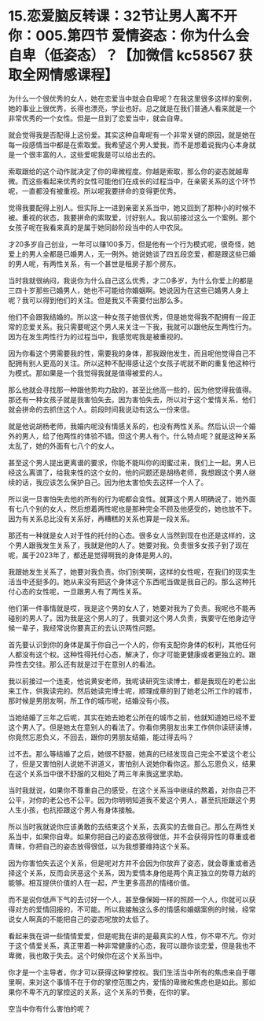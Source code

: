 # 15.恋爱脑反转课：32节让男人离不开你：005.第四节 爱情姿态：你为什么会自卑（低姿态）？【加微信 kc58567 获取全网情感课程】

为什么一个很优秀的女人，她在恋爱当中就会自卑呢？在我这里很多这样的案例，她的事业上很优秀，长得也漂亮，学业也好。总之就是在我们普通人看来就是一个非常优秀的一个女性。但是一旦到了恋爱当中，就会自卑。

就会觉得我是否配得上这份爱。其实这种自卑呢有一个非常关键的原因，就是她在每一段感情当中都是在索取爱。我希望这个男人爱我，而不是想着说我内心本身就是一个很丰富的人，这些爱呢我是可以给出去的。

索取跟给的这个动作就决定了你的卑微程度。你越是索取，那么你的姿态就越卑微。而这些看起来优秀的女性可能他们在成长的过程当中，在亲密关系的这个环节呢，一直都没有被重视。所以呢我要拼命的变得更优秀。

觉得我要配得上别人。但实际上一进到亲密关系当中，她又回到了那种小的时候不被。重视的状态，我要拼命的索取爱，讨好别人。我以前接过这么一个案例。那个女孩子呢在我看来真的是属于她同龄阶段当中的人中农凤。

才20多岁自己创业，一年可以赚100多万，但是他有一个行为模式呢，很奇怪，她爱上的男人全都是已婚男人，无一例外。她说她谈了四五段恋爱，都是跟这些已婚的男人呢，有两性关系，有一个甚世是租房子那个房东。

当时我就很纳闷，我说你为什么自己这么优秀，才二0多岁，为什么你爱上的都是三四十岁那些已婚男人，她也不可能给你婚姻啊。她说因为在这些已婚男人身上呢？我可以得到他们的关注。但是我又不需要付出那么多。

他们不会跟我结婚的。所以这一种女孩子她很优秀，但是她觉得我不配拥有一段正常的恋爱关系。我只需要呢这个男人来关注一下我，我就可以跟他反生两性行为。因为在发生两性行为的过程当中，我感觉呢我是被重视的。

因为你看这个男需要我的性，需要我的身体，那我跟他发生，而且呢他觉得自己不配拥有别人更高的关注。所以这种不配得感让这个女孩子呢就不断的重复他这种行为模式。那如果是一个我觉得我就是值得被爱的人。

那么他就会寻找那一种跟他势均力敌的，甚至比他高一些的，因为他觉得我值得。那还有一种女孩子就是我害怕失去。因为害怕失去，所以对于这个爱情关系，他们就会拼命的去抓住这个人。前段时间我说动有这么一份来信。

就是他说胡杨老师，我婚内呢没有情感关系的，也没有两性关系。然后认识一个婚外的男人，给了他两性的体验不错。但这个男人有个。什么特点呢？就是这种关系太乱了，她的外面有七八个的女人。

甚至这个男人提出更离谱的要求，你能不能叫你的闺蜜过来，我们上一起。男人已经这么离谱了，给我来性的这个女的，他的问题还是胡杨老师，我想跟这个男人继续的话，我应该怎么保护自己。因为他太害怕失去这样一个人了。

所以说一旦害怕失去他的所有的行为呢都会变性。就算这个男人明确说了，她外面有七八个别的女人，然后想着两性呢也是那种完全不顾及他感受的，她也放不下。因为有关系总比没有关系好，再糟糕的关系也算是一段关系。

那还有一种就是女人对于性的托付的心态。很多女人当然到现在也还是这样的，这个男人跟我发生关系了，我就是他的人了。她要对我。负责很多女孩子到了现在呢，属于2023年了，都还是觉得啊我的身体是男人的。

我跟她发生关系了，她要对我负责。你们别笑啊，这样的女性呢，在我们的现实生活当中还挺多的。她从来没有把这个身体这个东西呢当做是我自己的。那么这种托付心态的女性呢，一旦跟男人有了两性关系。

他们第一件事情就是哎，我是这个男的女人了，她要对我为了负责。我呢也不能再碰别的男人了。因为我是这个男人的了，我要对这个男人负责，我要守在他身边守候一辈子，我经常说你要真正的去认识两性问题。

首先要认识到你的身体是属于你自己一个人的，你有支配你身体的权利，其他任何人都没有这个权。这种性得托付心态，解决了，你才可能更健康或者更独立的。跟异性去交往。那么还有就是过于在意别人的看法。

我以前接过一个连麦，他说黄安老师，我呢读研究生读博士，都是我现在的老公出来工作，供我读完的。然后她读完博士呢，顺理成章的到了她老公所工作的城市，那时候是男朋友啊，所工作的城市呢，结婚没有小孩。

当她结婚了三年之后呢，其实在她去她老公所在的城市之前，他就知道她已经不爱这个男人了。但是她太在意别人的看法了。你看你男朋友出来工作供你读研读博，你竟然忘恩负义，不回去，跟你的男朋友结婚，能过得去吗？

过不去。那么等结婚了之后，她很不舒服，她真的已经发现自己完全不爱这个老公了，但是又害怕别人说她不讲道义，害怕别人说她你看你这。那么忘恩负义，结果在这个关系当中很不舒服的又相处了两三年来我这里求助。

当时我就说，如果你不尊重自己的感受，在这个关系当中继续的熬着，对你自己不公平，对你的老公也不公平。因为你明明知道我不爱这个男人，甚至抗拒跟这个男人生小孩，也抗拒跟这个男人有身体接触。

所以当时我就说你应该勇敢的去结束这个关系，去真实的去做自己。那么在两性关系当中，如果你自卑。如果你把自己的姿态放得很低，并不会获得异性的尊重或者青睐，你把自己的姿态放得很低，以为我想要维持这个关系。

因为你害怕失去这个关系，但是呢对方并不会因为你放弃了姿态，就会尊重或者选择这个关系，反而会厌恶这个关系，因为爱情本身他是两个真正独立的势尊力敌的能够。相互提供价值的人在一起，产生更多高昂的情绪价值。

而不是说你低声下气的去讨好一个人，甚至像保姆一样的照顾一个人，你就可以获得对方的爱情回报的，不可能。所以我接触这么多的情感和婚姻案例的时候，经常说女人啊真的不能把自己的姿态呢放的太低了。

看起来我在讲一些情情爱爱，但是呢我在讲的是最真实的人性，你不卑不亢。你对于这个情爱关系，真正带着一种非常健康的心态，我可以跟你谈恋爱，但是我也不卑微，我也敢于失去。这个时候你在这个关系当中。

你才是一个主导者，你才可以获得这种掌控权。我们生活当中所有的焦虑来自于哪里啊，来对这个事情不在于你的掌控范围之内，爱情的卑微和焦虑也是如此。那如果你不卑不亢的掌控这的关系，这个关系的节奏，在你的掌。

空当中你有什么害怕的呢？